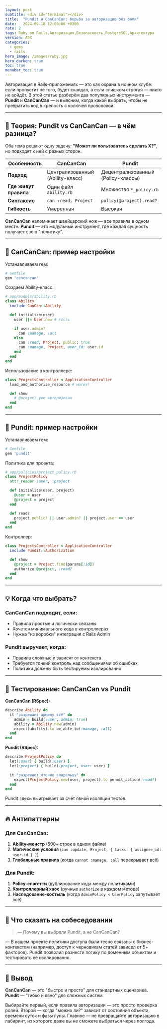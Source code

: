 ```yaml
---
layout: post
subtitle: <div id="terminal"></div>
title:  "Pundit и CanCanCan: борьба за авторизацию без боли"
date:   2024-09-18 12:00:00 +0300
rate: 2
tags: Ruby on Rails,Авторизация,Безопасность,PostgreSQL,Архитектура
version: A9X
categories:
  - gems
  - rails
hero_image: /images/ruby.jpg
hero_darken: true
toc: true
menubar_toc: true
---
```

Авторизация в Rails-приложениях — это как охрана в ночном клубе: если пропустит не того, будет скандал, а если слишком строгая — никто не войдёт. В этой статье разберём два популярных инструмента — **Pundit** и **CanCanCan** — и выясним, когда какой выбрать, чтобы не превратить код в крепость с колючей проволокой.

---

## 🧠 Теория: Pundit vs CanCanCan — в чём разница?

Оба гема решают одну задачу: **"Может ли пользователь сделать X?"**, но подходят к ней с разных сторон.

| Особенность          | CanCanCan                          | Pundit                             |
|----------------------|------------------------------------|------------------------------------|
| **Подход**           | Централизованный (Ability-класс)   | Децентрализованный (Policy-классы) |
| **Где живут правила**| Один файл `ability.rb`             | Множество `*_policy.rb`            |
| **Синтаксис**        | `can :read, Project`               | `policy(@project).read?`           |
| **Гибкость**         | Умеренная                          | Высокая                            |

**CanCanCan** напоминает швейцарский нож — все правила в одном месте. **Pundit** — это модульный инструмент, где каждая сущность получает свою "политику".

---

## 🔧 CanCanCan: пример настройки

Устанавливаем гем:

```ruby
# Gemfile
gem 'cancancan'
```

Создаём Ability-класс:

```ruby
# app/models/ability.rb
class Ability
  include CanCan::Ability

  def initialize(user)
    user ||= User.new # гость

    if user.admin?
      can :manage, :all
    else
      can :read, Project, public: true
      can :manage, Project, user_id: user.id
    end
  end
end
```

Использование в контроллере:

```ruby
class ProjectsController < ApplicationController
  load_and_authorize_resource # магия!

  def show
    # @project уже авторизован
  end
end
```

---

## 🔧 Pundit: пример настройки

Устанавливаем гем:

```ruby
# Gemfile
gem 'pundit'
```

Политика для проекта:

```ruby
# app/policies/project_policy.rb
class ProjectPolicy
  attr_reader :user, :project

  def initialize(user, project)
    @user = user
    @project = project
  end

  def read?
    project.public? || user.admin? || project.user == user
  end
end
```

Контроллер:

```ruby
class ProjectsController < ApplicationController
  include Pundit::Authorization

  def show
    @project = Project.find(params[:id])
    authorize @project, :read?
  end
end
```

---

## 💡 Когда что выбрать?

### CanCanCan подходит, если:
- Правила простые и логически связаны
- Хочется минимального кода в контроллерах
- Нужна "из коробки" интеграция с Rails Admin

### Pundit выручает, когда:
- Правила сложные и зависят от контекста
- Требуется тонкий контроль над сообщениями об ошибках
- Политики должны быть тестируемы изолированно

---

## 🧪 Тестирование: CanCanCan vs Pundit

**CanCanCan (RSpec):**

```ruby
describe Ability do
  it "разрешает админу всё" do
    admin = build(:user, admin: true)
    ability = Ability.new(admin)
    expect(ability).to be_able_to(:manage, :all)
  end
end
```

**Pundit (RSpec):**

```ruby
describe ProjectPolicy do
  let(:user) { build(:user) }
  let(:project) { build(:project, user: user) }

  it "разрешает чтение владельцу" do
    expect(ProjectPolicy.new(user, project).to permit_action(:read?)
  end
end
```

Pundit здесь выигрывает за счёт явной изоляции тестов.

---

## 🔥 Антипаттерны

### Для CanCanCan:
1. **Ability-монстр** (500+ строк в одном файле)
2. **Магические условия** (`can :update, Project, { tasks: { assignee_id: user.id } }`)
3. **Глобальные правила** (когда `cannot :manage, :all` перекрывает всё)

### Для Pundit:
1. **Policy-спагетти** (дублирование кода между политиками)
2. **Контроллерный хаос** (ручные `authorize` в каждом методе)
3. **Наследование-костыль** (когда `AdminPolicy < UserPolicy` запутывает всё)

---

## 🎤 Что сказать на собеседовании

> — Почему вы выбрали Pundit, а не CanCanCan?

— В нашем проекте политики доступа были тесно связаны с бизнес-контекстом (например, доступ к черновикам статей зависел от 5+ факторов). Pundit позволил разнести логику по доменным объектам и тестировать её изолированно.

---

## 🧾 Вывод

**CanCanCan** — это "быстро и просто" для стандартных сценариев. **Pundit** — "гибко и явно" для сложных систем. 

Выбирайте первый, если правила авторизации — это просто проверка ролей. Второй — когда "можно ли?" зависит от состояния объекта, времени суток и фазы луны. Главное — не превращайте авторизацию в лабиринт, из которого даже вы не сможете выбраться через полгода.
